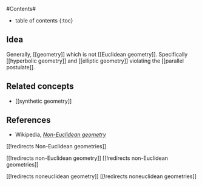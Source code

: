 
#Contents#
* table of contents
{:toc}

## Idea

Generally, [[geometry]] which is not [[Euclidean geometry]]. Specifically [[hyperbolic geometry]] and [[elliptic geometry]] violating the [[parallel postulate]].

## Related concepts

* [[synthetic geometry]]

## References

* Wikipedia, _[Non-Euclidean geometry](http://en.wikipedia.org/wiki/Non-Euclidean_geometry)_

[[!redirects Non-Euclidean geometries]]

[[!redirects non-Euclidean geometry]]
[[!redirects non-Euclidean geometries]]

[[!redirects noneuclidean geometry]]
[[!redirects noneuclidean geometries]]
